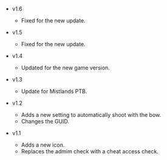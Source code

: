 - v1.6
  - Fixed for the new update.

- v1.5
  - Fixed for the new update.

- v1.4
  - Updated for the new game version.

- v1.3
  - Update for Mistlands PTB.

- v1.2
  - Adds a new setting to automatically shoot with the bow.
  - Changes the GUID.

- v1.1
  - Adds a new icon.
  - Replaces the admim check with a cheat access check.
